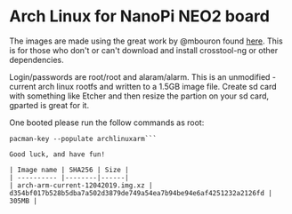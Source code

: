 # Arch Linux for NanoPi NEO2 board
The images are made using the great work by @mbouron found [here](https://github.com/mbouron/archlinuxarm-nanopi-neo2).
This is for those who don't or can't download and install crosstool-ng or other dependencies.

Login/passwords are root/root and alaram/alarm.
This is an unmodified -current arch linux rootfs and written to a 1.5GB image file.
Create sd card with something like Etcher and then resize the partion on your sd card, gparted is great for it.

One booted please run the follow commands as root:
```pacman-key --init
pacman-key --populate archlinuxarm```

Good luck, and have fun!

| Image name | SHA256 | Size |
| ---------- |--------|------|
| arch-arm-current-12042019.img.xz | d354bf017b528b5dba7a502d3879de749a54ea7b94be94e6af4251232a2126fd | 305MB |
